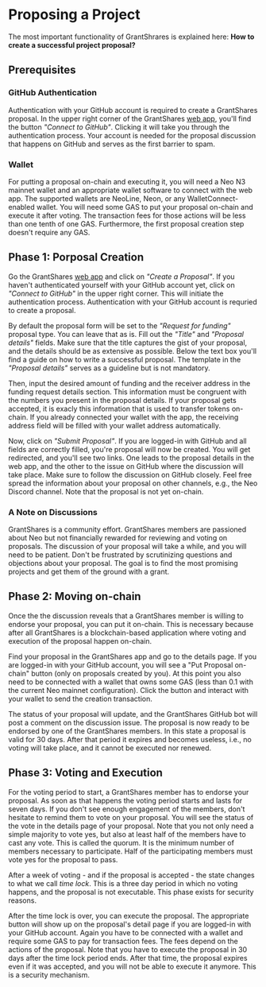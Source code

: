 ---
---
 
# Proposing a Project

The most important functionality of GrantShrares is explained here: **How to create a successful project proposal?**

## Prerequisites

### GitHub Authentication

Authentication with your GitHub account is required to create a GrantShares proposal. In the upper right corner of the
GrantShares [web app](https://grantshares.io/app/proposals), you'll find the button *"Connect to GitHub"*. Clicking it
will take you through the authentication process. Your account is needed for the proposal discussion that happens on
GitHub and serves as the first barrier to spam.

### Wallet

For putting a proposal on-chain and executing it, you will need a Neo N3 mainnet wallet and an appropriate wallet
software to connect with the web app. The supported wallets are NeoLine, Neon, or any WalletConnect-enabled wallet. You
will need some GAS to put your proposal on-chain and execute it after voting. The transaction fees for those actions
will be less than one tenth of one GAS. Furthermore, the first proposal creation step doesn't require any GAS.

## Phase 1: Porposal Creation

Go the GrantShares [web app](https://grantshares.io/app/proposals) and click on *"Create a Proposal"*. If you haven't
authenticated yourself with your GitHub account yet, click on *"Connect to GitHub"* in the upper right corner. This will
initiate the authentication process. Authentication with your GitHub account is requried to create a proposal.

By default the proposal form will be set to the *"Request for funding"* proposal type. You can leave that as is. Fill
out the *"Title"* and *"Proposal details"* fields. Make sure that the title captures the gist of your proposal, and the
details should be as extensive as possible. Below the text box you'll find a guide on how to write a successful
proposal. The template in the *"Proposal details"* serves as a guideline but is not mandatory.

Then, input the desired amount of funding and the receiver address in the funding request details section. This
information must be congruent with the numbers you present in the proposal details. If your proposal gets accepted, it
is exacly this information that is used to transfer tokens on-chain. If you already connected your wallet with the app,
the receiving address field will be filled with your wallet address automatically. 

Now, click on *"Submit Proposal"*. If you are logged-in with GitHub and all fields are correctly filled, you're proposal
will now be created. You will get redirected, and you'll see two links. One leads to the proposal details in the web
app, and the other to the issue on GitHub where the discussion will take place. Make sure to follow the discussion on
GitHub closely. Feel free spread the information about your proposal on other channels, e.g., the Neo Discord channel.
Note that the proposal is not yet on-chain.

### A Note on Discussions

GrantShares is a community effort. GrantShares members are passioned about Neo but not financially rewarded for
reviewing and voting on proposals. The discussion of your proposal will take a while, and you will need to be patient.
Don't be frustrated by scrutinizing questions and objections about your proposal. The goal is to find the most promising
projects and get them of the ground with a grant.

## Phase 2: Moving on-chain 

Once the the discussion reveals that a GrantShares member is willing to endorse your proposal, you can put it on-chain.
This is necessary because after all GrantShares is a blockchain-based application where voting and execution of the
proposal happen on-chain. 

Find your proposal in the GrantShares app and go to the details page. If you are logged-in with your GitHub account, you
will see a "Put Proposal on-chain" button (only on proposals created by you). At this point you also need to be
connected with a wallet that owns some GAS (less than 0.1 with the current Neo mainnet configuration). Click the button
and interact with your wallet to send the creation transaction.

The status of your proposal will update, and the GrantShares GitHub bot will post a comment on the discussion issue. The
proposal is now ready to be endorsed by one of the GrantShares members. In this state a proposal is valid for 30 days.
After that period it expires and becomes useless, i.e., no voting will take place, and it cannot be executed nor
renewed.

## Phase 3: Voting and Execution

For the voting period to start, a GrantShares member has to endorse your proposal. As soon as that happens the voting
period starts and lasts for seven days. If you don't see enough engagement of the members, don't hesitate to remind them
to vote on your proposal. You will see the status of the vote in the details page of your proposal. Note that you not
only need a simple majority to vote yes, but also at least half of the members have to cast any vote. This is called the
quorum. It is the minimum number of members necessary to participate. Half of the participating members must vote yes
for the proposal to pass.

After a week of voting - and if the proposal is accepted - the state changes to what we call *time lock*. This is a
three day period in which no voting happens, and the proposal is not executable. This phase exists for security reasons.

After the time lock is over, you can execute the proposal. The appropriate button will show up on the proposal's detail
page if you are logged-in with your GitHub account. Again you have to be connected with a wallet and require some GAS to
pay for transaction fees. The fees depend on the actions of the proposal. Note that you have to execute the proposal in
30 days after the time lock period ends. After that time, the proposal expires even if it was accepted, and you will not
be able to execute it anymore. This is a security mechanism.
